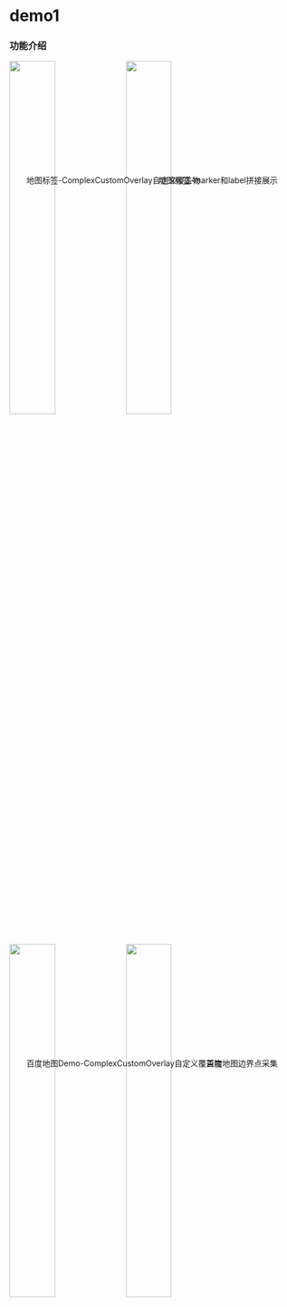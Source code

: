 # demo1

### 功能介绍

<div style="position: relative;">
        <img src="https://raw.github.com/yueyue10/HtmlDemos/master/demo1/pic/地图标签-ComplexCustomOverlay自定义覆盖物.png" width="40%" />
        <span style="position: absolute;left: 30px;top: 200px;">地图标签-ComplexCustomOverlay自定义覆盖物</span>
        <img src="https://raw.github.com/yueyue10/HtmlDemos/master/demo1/pic/地图标签-marker和label拼接展示.png" width="40%" /> 
		<span style="position: absolute;right: 30px;top: 200px;">地图标签-marker和label拼接展示</span>
    </div>
	<div style="position: relative;">
		<img src="https://raw.github.com/yueyue10/HtmlDemos/master/demo1/pic/百度地图Demo-ComplexCustomOverlay自定义覆盖物.png" width="40%" />
		<span style="position: absolute;left: 30px;top: 200px;">百度地图Demo-ComplexCustomOverlay自定义覆盖物</span>
		<img src="https://raw.github.com/yueyue10/HtmlDemos/master/demo1/pic/百度地图边界点采集.png" width="40%" /> 
		<span style="position: absolute;right: 30px;top: 200px;">百度地图边界点采集</span>
	</div>
